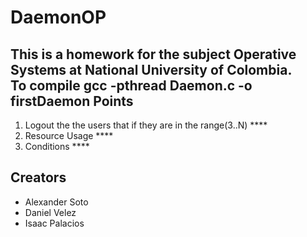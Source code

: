 DaemonOP
========
This is a homework for the subject **Operative Systems** at National University of Colombia.  
To compile **gcc -pthread Daemon.c -o firstDaemon**
Points
------
1. Logout the the users that if they are in the range(3..N) ****   
2. Resource Usage ****   
3. Conditions ****  

Creators  
--------
* Alexander Soto  
* Daniel Velez  
* Isaac Palacios  
